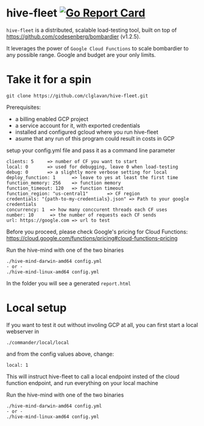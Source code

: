 # hive-fleet [![Go Report Card](https://goreportcard.com/badge/github.com/codesenberg/bombardier)](https://goreportcard.com/report/github.com/codesenberg/bombardier)

 `hive-fleet` is a distributed, scalable load-testing tool, built on top of https://github.com/codesenberg/bombardier (v1.2.5).

It leverages the power of `Google Cloud Functions` to scale bombardier to any possible range. Google and budget are your only limits.

# Take it for a spin

    git clone https://github.com/clglavan/hive-fleet.git

Prerequisites:
- a billing enabled GCP project
- a service account for it, with exported credentials
- installed and configured gcloud where you run hive-fleet
- asume that any run of this program could result in costs in GCP

setup your config.yml file and pass it as a command line parameter

    clients: 5     => number of CF you want to start
    local: 0       => used for debugging, leave 0 when load-testing
    debug: 0       => a slightly more verbose setting for local
    deploy_function: 1      => leave to yes at least the first time
    function_memory: 256    => function memory
    function_timeout: 120   => function timeout
    function_region: "us-central1"       => CF region
    credentials: "{path-to-my-credentials}.json" => Path to your google credentials
    concurrency: 1  => how many conccurent threads each CF uses 
    number: 10      => the number of requests each CF sends
    url: https://google.com => url to test

Before you proceed, please check Google's pricing for Cloud Functions: https://cloud.google.com/functions/pricing#cloud-functions-pricing

Run the hive-mind with one of the two binaries

    ./hive-mind-darwin-amd64 config.yml
    - or -
    ./hive-mind-linux-amd64 config.yml


In the folder you will see a generated `report.html`

# Local setup

If you want to test it out without involing GCP at all, you can first start a local webserver in 

    ./commander/local/local

and from the config values above, change:

    local: 1

This will instruct hive-fleet to call a local endpoint insted of the cloud function endpoint, and run everything on your local machine

Run the hive-mind with one of the two binaries

    ./hive-mind-darwin-amd64 config.yml
    - or -
    ./hive-mind-linux-amd64 config.yml
